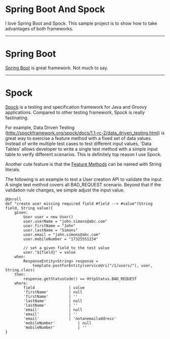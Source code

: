 # Spring Boot And Spock
I love Spring Boot and Spock. This sample project is to show how to take advantages of both frameworks.

---
# Spring Boot
[Spring Boot](http://projects.spring.io/spring-boot/) is great framework. Not much to say. 

---
# Spock
[Spock](http://spockframework.org/) is a testing and specification framework for Java and Groovy applications. Compared to other testing framework, Spock is really fastinating. 

For example, Data Driven Testing (http://spockframework.org/spock/docs/1.1-rc-2/data_driven_testing.html) is great way to exercise a feature method with a fixed set of data values. Instead of write multiple test cases to test different input values, 'Data Tables' allows developer to write a single test method with a simple input table to verify different scenarios. This is definitely top reason I use Spock.

Another cute feature is that the [Feature Methods](http://spockframework.org/spock/docs/1.1-rc-2/spock_primer.html) can be named with String literals. 

The following is an example to test a User creation API to validate the input. A single test method covers all BAD_REQUEST scenario. Beyond that if the validation rule changes, we simple adjust the input value. 

```
@Unroll
def "create user missing required field #field --> #value"(String field, String value){
	given:
		User user = new User()
		user.userName = "john.simons@abc.com"
		user.firstName = "John"
		user.lastName = "Simons"
		user.email = "john.simons@abc.com"
		user.mobileNumber = "17325551234"
		
		// set a given field to the test value
		user."${field}" = value
	when:
		ResponseEntity<String> response =
			template.postForEntity(serviceUri("/1/users/"), user, String.class)
	then:
		response.getStatusCode() == HttpStatus.BAD_REQUEST
	where:
		field				| value
		'firstName'		  	| null
		'firstName'		  	| ''
		'lastName'		  	| null
		'lastName'		  	| ''
		'email'			  	| null
		'email'			  	| ''
		'email'			  	| 'notanemailaddress'
		'mobileNumber'		  	| null
		'mobileNumber'		  	| ''
}
```
